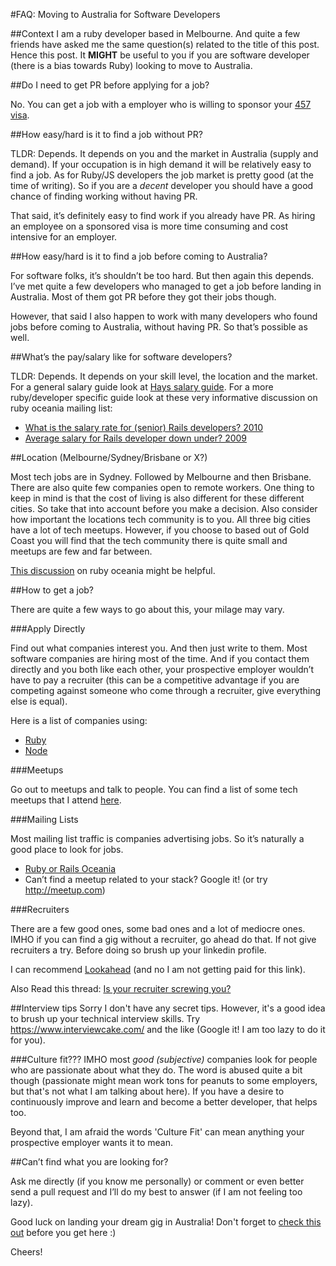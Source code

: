 #FAQ: Moving to Australia for Software Developers

##Context
I am a ruby developer based in Melbourne. And quite a few friends have asked me the same question(s) related to the title of this post. Hence this post. It **MIGHT** be useful to you if you are software developer (there is a bias towards Ruby) looking to move to Australia.

##Do I need to get PR before applying for a job?

No. You can get a job with a employer who is willing to sponsor your [457 visa](http://www.border.gov.au/Trav/Visa-1/457-).

##How easy/hard is it to find a job without PR?

TLDR: Depends. It depends on you and the market in Australia (supply and demand). If your occupation is in high demand it will be relatively easy to find a job. As for Ruby/JS developers the job market is pretty good (at the time of writing). So if you are a *decent* developer you should have a good chance of finding working without having PR.

That said, it’s definitely easy to find work if you already have PR. As hiring an employee on a sponsored visa is more time consuming and cost intensive for an employer.

##How easy/hard is it to find a job before coming to Australia?

For software folks, it’s shouldn’t be too hard. But then again this depends. I’ve met quite a few developers who managed to get a job before landing in Australia. Most of them got PR before they got their jobs though.

However, that said I also happen to work with many developers who found jobs before coming to Australia, without having PR. So that’s possible as well.

##What’s the pay/salary like for software developers?

TLDR: Depends. It depends on your skill level, the location and the market. For a general salary guide look at [Hays salary guide](https://www.hays.com.au/salary-guide/). For a more ruby/developer specific guide look at these very informative discussion on ruby oceania mailing list:

- [What is the salary rate for (senior) Rails developers? 2010](https://groups.google.com/forum/#!searchin/rails-oceania/salary/rails-oceania/AlHbIA7e4kE/5rsYgO2fN3QJ)
- [Average salary for Rails developer down under? 2009](https://groups.google.com/forum/#!searchin/rails-oceania/salary/rails-oceania/wCSSIdZyR7s/FJdRBrjxxbIJ)

##Location (Melbourne/Sydney/Brisbane or X?)

Most tech jobs are in Sydney. Followed by Melbourne and then Brisbane. There are also quite few companies open to remote workers. One thing to keep in mind is that the cost of living is also different for these different cities. So take that into account before you make a decision. Also consider how important the locations tech community is to you. All three big cities have a lot of tech meetups. However, if you choose to based out of Gold Coast you will find that the tech community there is quite small and meetups are few and far between.

[This discussion](https://groups.google.com/forum/#!searchin/rails-oceania/salary/rails-oceania/34VvYWbe7s4/BW20YgxQAQAJ) on ruby oceania might be helpful.

##How to get a job?

There are quite a few ways to go about this, your milage may vary.

###Apply Directly

Find out what companies interest you. And then just write to them. Most software companies are hiring most of the time. And if you contact them directly and you both like each other, your prospective employer wouldn’t have to pay a recruiter (this can be a competitive advantage if you are competing against someone who come through a recruiter, give everything else is equal).

Here is a list of companies using:

- [Ruby](https://github.com/rails-oceania/roro/wiki/Australian-Companies-using-Ruby-on-Rails)
- [Node](http://nodejs.org.au/#companies)

###Meetups

Go out to meetups and talk to people. You can find a list of some tech meetups that I attend [here](https://github.com/thekindofme/tech-meetups-in-australia).

###Mailing Lists

Most mailing list traffic is companies advertising jobs. So it’s naturally a good place to look for jobs.

- [Ruby or Rails Oceania](https://groups.google.com/forum/#!forum/rails-oceania)
- Can’t find a meetup related to your stack? Google it! (or try http://meetup.com)

###Recruiters

There are a few good ones, some bad ones and a lot of mediocre ones. IMHO if you can find a gig without a recruiter, go ahead do that. If not give recruiters a try. Before doing so brush up your linkedin profile.

I can recommend [Lookahead](http://www.lookahead.com.au/) (and no I am not getting paid for this link).

Also Read this thread: [Is your recruiter screwing you?](https://groups.google.com/forum/#!searchin/rails-oceania/salary/rails-oceania/1IVJ54Z-Mxo/fGKwolvuUNUJ)

##Interview tips
Sorry I don't have any secret tips. However, it's a good idea to brush up your technical interview skills. Try https://www.interviewcake.com/ and the like (Google it! I am too lazy to do it for you). 

###Culture fit??? 
IMHO most *good (subjective)* companies look for people who are passionate about what they do. The word is abused quite a bit though (passionate might mean work tons for peanuts to some employers, but that's not what I am talking about here). If you have a desire to continuously improve and learn and become a better developer, that helps too. 

Beyond that, I am afraid the words 'Culture Fit' can mean anything your prospective employer wants it to mean.

##Can’t find what you are looking for?

Ask me directly (if you know me personally) or comment or even better send a pull request and I’ll do my best to answer (if I am not feeling too lazy).

Good luck on landing your dream gig in Australia! Don't forget to [check this out](http://www.koalanet.com.au/australian-slang.html) before you get here :)

Cheers!
